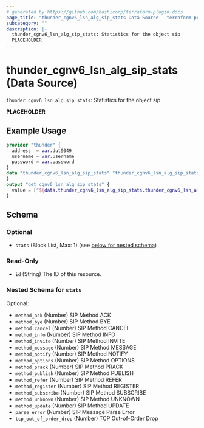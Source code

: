 ```yaml
---
# generated by https://github.com/hashicorp/terraform-plugin-docs
page_title: "thunder_cgnv6_lsn_alg_sip_stats Data Source - terraform-provider-thunder"
subcategory: ""
description: |-
  thunder_cgnv6_lsn_alg_sip_stats: Statistics for the object sip
  PLACEHOLDER
---
```


# thunder_cgnv6_lsn_alg_sip_stats (Data Source)

`thunder_cgnv6_lsn_alg_sip_stats`: Statistics for the object sip

__PLACEHOLDER__

## Example Usage

```terraform
provider "thunder" {
  address  = var.dut9049
  username = var.username
  password = var.password
}
data "thunder_cgnv6_lsn_alg_sip_stats" "thunder_cgnv6_lsn_alg_sip_stats" {
}
output "get_cgnv6_lsn_alg_sip_stats" {
  value = ["${data.thunder_cgnv6_lsn_alg_sip_stats.thunder_cgnv6_lsn_alg_sip_stats}"]
}
```

<!-- schema generated by tfplugindocs -->
## Schema

### Optional

- `stats` (Block List, Max: 1) (see [below for nested schema](#nestedblock--stats))

### Read-Only

- `id` (String) The ID of this resource.

<a id="nestedblock--stats"></a>
### Nested Schema for `stats`

Optional:

- `method_ack` (Number) SIP Method ACK
- `method_bye` (Number) SIP Method BYE
- `method_cancel` (Number) SIP Method CANCEL
- `method_info` (Number) SIP Method INFO
- `method_invite` (Number) SIP Method INVITE
- `method_message` (Number) SIP Method MESSAGE
- `method_notify` (Number) SIP Method NOTIFY
- `method_options` (Number) SIP Method OPTIONS
- `method_prack` (Number) SIP Method PRACK
- `method_publish` (Number) SIP Method PUBLISH
- `method_refer` (Number) SIP Method REFER
- `method_register` (Number) SIP Method REGISTER
- `method_subscribe` (Number) SIP Method SUBSCRIBE
- `method_unknown` (Number) SIP Method UNKNOWN
- `method_update` (Number) SIP Method UPDATE
- `parse_error` (Number) SIP Message Parse Error
- `tcp_out_of_order_drop` (Number) TCP Out-of-Order Drop


